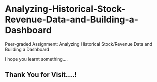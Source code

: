 # Analyzing-Historical-Stock-Revenue-Data-and-Building-a-Dashboard
Peer-graded Assignment: Analyzing Historical Stock/Revenue Data and Building a Dashboard



I hope you learnt something....
## Thank You for Visit....!
